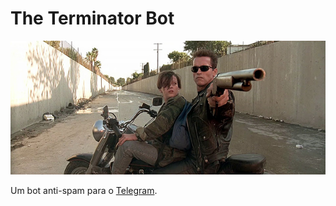 # The Terminator Bot

<p align="center">
    <img src="./assets/john_connor.jpg" alt="The Terminator Bot" />
</p>

Um bot anti-spam para o [Telegram](https://telegram.org).
